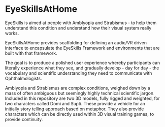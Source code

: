 # EyeSkillsAtHome

EyeSkills is aimed at people with Amblyopia and Strabismus - to help them understand this condition and understand how their visual system really works.

EyeSkillsAtHome provides scaffolding for defining an audio/VR driven interface to encapsulate the EyeSkills Framework and environments that are built with that framework.

The goal is to produce a polished user experience whereby participants can literally experience what they see, and gradually develop - day for day - the vocabulary and scientific understanding they need to communicate with Ophthalmologists.

Amblyopia and Strabismus are complex conditions, weighed down by a mass of often ambiguous but seemingly highly technical scientific jargon.  Included in this repository are two 3D models, fully rigged and weighted, for two characters called Domi and Supti.  These provide a vehicle for an initially story telling approach based on metaphor.  They also provide characters which can be directly used within 3D visual training games, to provide continuity.


